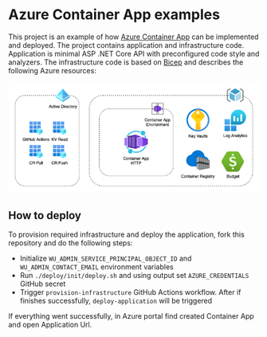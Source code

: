 # Azure Container App examples

This project is an example of how [Azure Container App](https://docs.microsoft.com/en-us/azure/container-apps/) can be implemented and deployed. The project contains application and infrastructure code.
Application is minimal ASP .NET Core API with preconfigured code style and analyzers.
The infrastructure code is based on [Bicep](https://docs.microsoft.com/en-us/azure/azure-resource-manager/bicep/) and describes the following Azure resources:

![Azure resources diagram](/docs/diag.png)

## How to deploy

To provision required infrastructure and deploy the application, fork this repository and do the following steps:

* Initialize `WU_ADMIN_SERVICE_PRINCIPAL_OBJECT_ID` and `WU_ADMIN_CONTACT_EMAIL` environment variables
* Run `./deploy/init/deploy.sh` and using output set `AZURE_CREDENTIALS` GitHub secret
* Trigger `provision-infrastructure` GitHub Actions workflow. After if finishes successfully, `deploy-application` will be triggered

If everything went successfully, in Azure portal find created Container App and open Application Url.
